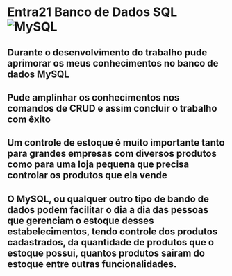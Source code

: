 # Entra21 Banco de Dados SQL <img alt="MySQL" src="https://img.shields.io/badge/MySQL-00000F?style=for-the-badge&logo=mysql&logoColor=white">

## Durante o desenvolvimento do trabalho pude aprimorar os meus conhecimentos no banco de dados MySQL <br>
## Pude amplinhar os conhecimentos nos comandos de CRUD e assim concluir o trabalho com êxito <br>
## Um controle de estoque é muito importante tanto para grandes empresas com diversos produtos como para uma loja pequena que precisa controlar os produtos que ela vende
## O MySQL, ou qualquer outro tipo de bando de dados podem facilitar o dia a dia das pessoas que gerenciam o estoque desses estabelecimentos, tendo controle dos produtos cadastrados, da quantidade de produtos que o estoque possui, quantos produtos sairam do estoque entre outras funcionalidades.
